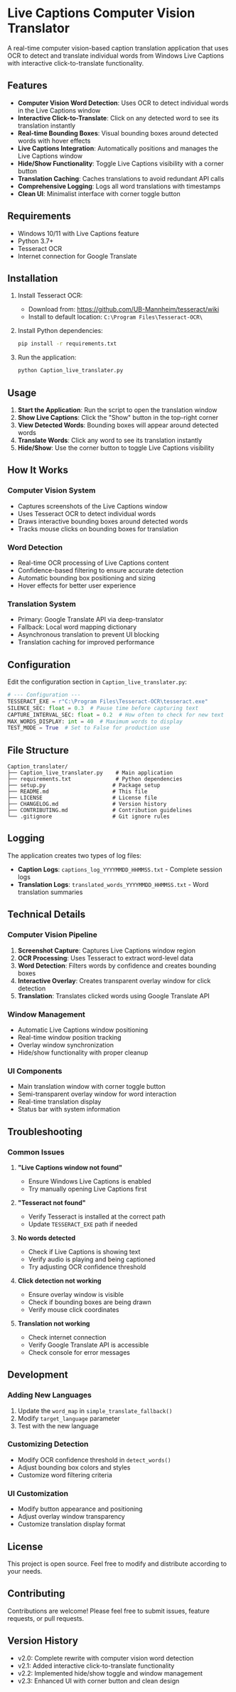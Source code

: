 # Live Captions Computer Vision Translator

A real-time computer vision-based caption translation application that uses OCR to detect and translate individual words from Windows Live Captions with interactive click-to-translate functionality.

## Features

- **Computer Vision Word Detection**: Uses OCR to detect individual words in the Live Captions window
- **Interactive Click-to-Translate**: Click on any detected word to see its translation instantly
- **Real-time Bounding Boxes**: Visual bounding boxes around detected words with hover effects
- **Live Captions Integration**: Automatically positions and manages the Live Captions window
- **Hide/Show Functionality**: Toggle Live Captions visibility with a corner button
- **Translation Caching**: Caches translations to avoid redundant API calls
- **Comprehensive Logging**: Logs all word translations with timestamps
- **Clean UI**: Minimalist interface with corner toggle button

## Requirements

- Windows 10/11 with Live Captions feature
- Python 3.7+
- Tesseract OCR
- Internet connection for Google Translate

## Installation

1. Install Tesseract OCR:
   - Download from: https://github.com/UB-Mannheim/tesseract/wiki
   - Install to default location: `C:\Program Files\Tesseract-OCR\`

2. Install Python dependencies:
   ```bash
   pip install -r requirements.txt
   ```

3. Run the application:
   ```bash
   python Caption_live_translater.py
   ```

## Usage

1. **Start the Application**: Run the script to open the translation window
2. **Show Live Captions**: Click the "Show" button in the top-right corner
3. **View Detected Words**: Bounding boxes will appear around detected words
4. **Translate Words**: Click any word to see its translation instantly
5. **Hide/Show**: Use the corner button to toggle Live Captions visibility

## How It Works

### Computer Vision System
- Captures screenshots of the Live Captions window
- Uses Tesseract OCR to detect individual words
- Draws interactive bounding boxes around detected words
- Tracks mouse clicks on bounding boxes for translation

### Word Detection
- Real-time OCR processing of Live Captions content
- Confidence-based filtering to ensure accurate detection
- Automatic bounding box positioning and sizing
- Hover effects for better user experience

### Translation System
- Primary: Google Translate API via deep-translator
- Fallback: Local word mapping dictionary
- Asynchronous translation to prevent UI blocking
- Translation caching for improved performance

## Configuration

Edit the configuration section in `Caption_live_translater.py`:

```python
# --- Configuration ---
TESSERACT_EXE = r"C:\Program Files\Tesseract-OCR\tesseract.exe"
SILENCE_SEC: float = 0.3  # Pause time before capturing text
CAPTURE_INTERVAL_SEC: float = 0.2  # How often to check for new text
MAX_WORDS_DISPLAY: int = 40  # Maximum words to display
TEST_MODE = True  # Set to False for production use
```

## File Structure

```
Caption_translater/
├── Caption_live_translater.py    # Main application
├── requirements.txt              # Python dependencies
├── setup.py                     # Package setup
├── README.md                    # This file
├── LICENSE                      # License file
├── CHANGELOG.md                 # Version history
├── CONTRIBUTING.md              # Contribution guidelines
└── .gitignore                   # Git ignore rules
```

## Logging

The application creates two types of log files:

- **Caption Logs**: `captions_log_YYYYMMDD_HHMMSS.txt` - Complete session logs
- **Translation Logs**: `translated_words_YYYYMMDD_HHMMSS.txt` - Word translation summaries

## Technical Details

### Computer Vision Pipeline
1. **Screenshot Capture**: Captures Live Captions window region
2. **OCR Processing**: Uses Tesseract to extract word-level data
3. **Word Detection**: Filters words by confidence and creates bounding boxes
4. **Interactive Overlay**: Creates transparent overlay window for click detection
5. **Translation**: Translates clicked words using Google Translate API

### Window Management
- Automatic Live Captions window positioning
- Real-time window position tracking
- Overlay window synchronization
- Hide/show functionality with proper cleanup

### UI Components
- Main translation window with corner toggle button
- Semi-transparent overlay window for word interaction
- Real-time translation display
- Status bar with system information

## Troubleshooting

### Common Issues

1. **"Live Captions window not found"**
   - Ensure Windows Live Captions is enabled
   - Try manually opening Live Captions first

2. **"Tesseract not found"**
   - Verify Tesseract is installed at the correct path
   - Update `TESSERACT_EXE` path if needed

3. **No words detected**
   - Check if Live Captions is showing text
   - Verify audio is playing and being captioned
   - Try adjusting OCR confidence threshold

4. **Click detection not working**
   - Ensure overlay window is visible
   - Check if bounding boxes are being drawn
   - Verify mouse click coordinates

5. **Translation not working**
   - Check internet connection
   - Verify Google Translate API is accessible
   - Check console for error messages

## Development

### Adding New Languages
1. Update the `word_map` in `simple_translate_fallback()`
2. Modify `target_language` parameter
3. Test with the new language

### Customizing Detection
- Modify OCR confidence threshold in `detect_words()`
- Adjust bounding box colors and styles
- Customize word filtering criteria

### UI Customization
- Modify button appearance and positioning
- Adjust overlay window transparency
- Customize translation display format

## License

This project is open source. Feel free to modify and distribute according to your needs.

## Contributing

Contributions are welcome! Please feel free to submit issues, feature requests, or pull requests.

## Version History

- v2.0: Complete rewrite with computer vision word detection
- v2.1: Added interactive click-to-translate functionality
- v2.2: Implemented hide/show toggle and window management
- v2.3: Enhanced UI with corner button and clean design